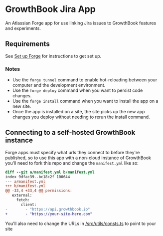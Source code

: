 # GrowthBook Jira App

An Atlassian Forge app for use linking Jira issues to GrowthBook features and experiments.

## Requirements

See [Set up Forge](https://developer.atlassian.com/platform/forge/set-up-forge/) for instructions to get set up.

### Notes

- Use the `forge tunnel` command to enable hot-reloading between your computer and the development environment.
- Use the `forge deploy` command when you want to persist code changes.
- Use the `forge install` command when you want to install the app on a new site.
- Once the app is installed on a site, the site picks up the new app changes you deploy without needing to rerun the install command.

## Connecting to a self-hosted GrowthBook instance

Forge apps must specify what urls they connect to before they're published, so to use this app with a non-cloud
instance of GrowthBook you'll need to fork this repo and change the `manifest.yml` like so:

```diff
diff --git a/manifest.yml b/manifest.yml
index 9dfac39..bc18c2f 100644
--- a/manifest.yml
+++ b/manifest.yml
@@ -33,4 +33,4 @@ permissions:
   external:
     fetch:
       client:
-        - "https://api.growthbook.io"
+        - "https://your-site-here.com"
```

You'll also need to change the URLs in [/src/utils/consts.ts](src/utils/consts.ts) to point to your site
